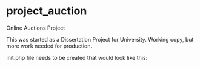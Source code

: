 # project_auction
Online Auctions Project

This was started as a Dissertation Project for University.
Working copy, but more work needed for production.

init.php file needs to be created that would look like this:
<?php
session_start();
/*
This script is called at the start if every .php page to start default values etc
The variables here are globally accessible by all the scripts of the website
*/
ini_set ('display errors', 1);
error_reporting (E_ALL & ~E_NOTICE);
date_default_timezone_set("Europe/Helsinki");

require_once('helpers.php');
require_once('user.php');

// database parameters
$dbn = ''; 	// Database Name
$dbs = '';			// Database Server
$dbu = '';				// Database Username
$dbp = '';			// Database Password
